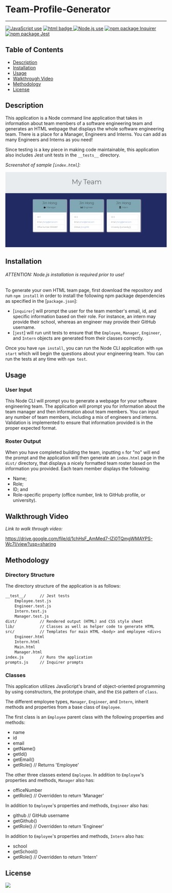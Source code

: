 # Team-Profile-Generator

---

<a href="https://img.shields.io/badge/JavaScipt-85.5%25-yellow"><img alt="JavaScript use" src="https://img.shields.io/badge/JavaScipt-85.5%25-yellow"></a> <a href="https://img.shields.io/badge/HTML-14.5%25-green"><img alt="html badge" src="https://img.shields.io/badge/HTML-14.5%25-green"> <a href="https://img.shields.io/badge/Used-Node.js-red"><img alt="Node.js use" src="https://img.shields.io/badge/Used-Node.js-red"></a> <a href="https://img.shields.io/badge/npm-Inquirer-orange"><img alt="npm package Inquirer" src="https://img.shields.io/badge/npm-Inquirer-orange"></a> <a href="https://img.shields.io/badge/npm-Inquirer-blue"><img alt="npm package Jest" src="https://img.shields.io/badge/npm-Jest-blue"></a>

## Table of Contents

- [Description](#description)
- [Installation](#installation)
- [Usage](#usage)
- [Walkthrough Video](#walkthrough-video)
- [Methodology](#methodology)
- [License](#license)

## Description

This application is a Node command line application that takes in information about team members of a software engineering team and generates an HTML webpage that displays the whole software engineering team. There is a place for a Manager, Engineers and Interns. You can add as many Engineers and Interns as you need!

Since testing is a key piece in making code maintainable, this application also includes Jest unit tests in the `__tests__` directory.

*Screenshot of sample [`index.html`]:*

![Screenshot](https://github.com/jhong1016/Team-Profile-Generator/blob/main/Develop/SampleHTMLpage.JPG)

## Installation

###### ATTENTION: Node.js installation is required prior to use!

To generate your own HTML team page, first download the repository and run `npm install` in order to install the following npm package dependencies as specified in the [`package.json`]:

* [`inquirer`] will prompt the user for the team member's email, id, and specific information based on their role. For instance, an intern may provide their school, whereas an engineer may provide their GitHub username.
* [`jest`] will run unit tests to ensure that the `Employee`, `Manager`, `Engineer`, and `Intern` objects are generated from their classes correctly.

Once you have `npm install`, you can run the Node CLI application with `npm start` which will begin the questions about your engineering team. You can run the tests at any time with `npm test`.

## Usage

### User Input

This Node CLI will prompt you to generate a webpage for your software engineering team. The application will prompt you for information about the team manager and then information about team members. You can input any number of team members, including a mix of engineers and interns. Validation is implemented to ensure that information provided is in the proper expected format.

### Roster Output

When you have completed building the team, inputting `n` for "no" will end the prompt and the application will then generate an `index.html` page in the `dist/` directory, that displays a nicely formatted team roster based on the information you provided. Each team member displays the following:

  * Name;
  * Role;
  * ID; and
  * Role-specific property (office number, link to GitHub profile, or university).

## Walkthrough Video

*Link to walk through video:*

https://drive.google.com/file/d/1chHsF_AmMed7-IZi0TQmgWMAYPS-Wc7I/view?usp=sharing

## Methodology

### Directory Structure

The directory structure of the application is as follows:

```
__test__/      // Jest tests
    Employee.test.js
    Engineer.test.js
    Intern.test.js
    Manager.test.js
dist/          // Rendered output (HTML) and CSS style sheet
lib/           // Classes as well as helper code to generate HTML
src/           // Templates for main HTML <body> and employee <div>s
    Engineer.html
    Intern.html
    Main.html
    Manager.html
index.js       // Runs the application
prompts.js     // Inquirer prompts
```

### Classes

This application utilizes JavaScript's brand of object-oriented programming by using constructors, the prototype chain, and the `ES6` pattern of `class`. 

The different employee types, `Manager`, `Engineer`, and `Intern`, inherit methods and properties from a base class of `Employee`.

The first class is an `Employee` parent class with the following properties and methods:

  * name
  * id
  * email
  * getName()
  * getId()
  * getEmail()
  * getRole() // Returns 'Employee'

The other three classes extend `Employee`. In addition to `Employee`'s properties and methods, `Manager` also has:

  * officeNumber
  * getRole() // Overridden to return 'Manager'

In addition to `Employee`'s properties and methods, `Engineer` also has:

  * github // GitHub username
  * getGithub()
  * getRole() // Overridden to return 'Engineer'

In addition to `Employee`'s properties and methods, `Intern` also has:

  * school 
  * getSchool()
  * getRole() // Overridden to return 'Intern'

## License

<a href="https://img.shields.io/badge/License-MIT-brightgreen"><img src="https://img.shields.io/badge/License-MIT-brightgreen"></a>
